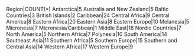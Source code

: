 Region|COUNT(*)
Antarctica|5
Australia and New Zealand|5
Baltic Countries|3
British Islands|2
Caribbean|24
Central Africa|9
Central America|8
Eastern Africa|20
Eastern Asia|8
Eastern Europe|10
Melanesia|5
Micronesia|7
Micronesia/Caribbean|1
Middle East|18
Nordic Countries|7
North America|5
Northern Africa|7
Polynesia|10
South America|14
Southeast Asia|11
Southern Africa|5
Southern Europe|15
Southern and Central Asia|14
Western Africa|17
Western Europe|9
